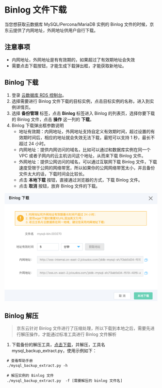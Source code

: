 # Binlog 文件下载
当您想获取云数据库 MySQL/Percona/MariaDB 实例的 Binlog 文件的时候，京东云提供了内网地址，外网地址供用户自行下载。

## 注意事项
* 内网地址，外网地址是有有效期的，如果超过了有效期地址会失效
* 需要点击下载按钮，才能生成下载弹出框，才能获取新地址。

## Binlog 下载 
1. 登录 [云数据库 RDS 控制台](https://rds-console.jdcloud.com/database)。
2. 选择需要进行 Binlog 文件下载的目标实例，点击目标实例的名称，进入到实例详情页。
3. 选择 **备份管理** 标签，点击 **Binlog** 标签进入 Binlog 的列表页，选择你要下载的 Binlog 文件，点击 **操作** 这一列的 **下载**。
4. Binlog 下载弹出框参数说明
    * 地址有效期：内网地址，外网地址支持自定义有效期时间，超过设置的有效期时间后，相应的地址就会失效无法下载，最短可以支持 1 秒，最长不超过 24 小时。
    * 内网地址：提供内网访问的域名，比如可以通过和数据库实例在同一个 VPC 或者子网内的云主机访问这个地址，从而来下载 Binlog 文件。
    * 外网地址：提供公网访问的域名，可以通过互联网下载 Binlog 文件，下载速度受限于公网的网络带宽，所以如果你的公网网络带宽太小，并且备份文件太大的话，下载时间会比较长。
    * 点击 **本地下载** 按钮，直接通过浏览器的方式，下载 Binlog 文件。
    * 点击 **取消** 按钮，放弃 Binlog 文件的下载。

![binlog](../../../../../image/RDS/binlog_download.jpg)

## Binlog 解压
> 京东云针对 Binlog 文件进行了压缩处理，所以下载到本地之后，需要先进行解压操作，才能通过标准工具进行 Binlog 文件解析

1. 下载备份的解压工具，[点击下载](http://jddb-common-public.oss.cn-north-1.jcloudcs.com/general_mysql_backup_extract_tool.zip)，并解压，工具名 mysql_backup_extract.py，使用示例如下：

```
 # 查看帮助手册
 ./mysql_backup_extract.py -h
 
 # 解压实例的 Binlog 文件
 ./mysql_backup_extract.py  -f [需要解压的 binlog 文件名] 
```
